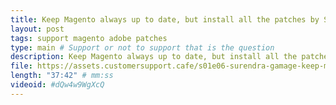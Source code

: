 ```yaml
---
title: Keep Magento always up to date, but install all the patches by Surendra Gamage
layout: post
tags: support magento adobe patches
type: main # Support or not to support that is the question
description: Keep Magento always up to date, but install all the patches by Surendra Gamage
file: https://assets.customersupport.cafe/s01e06-surendra-gamage-keep-magento-always-up-to-date.mp3
length: "37:42" # mm:ss
videoid: #dQw4w9WgXcQ
---
```



